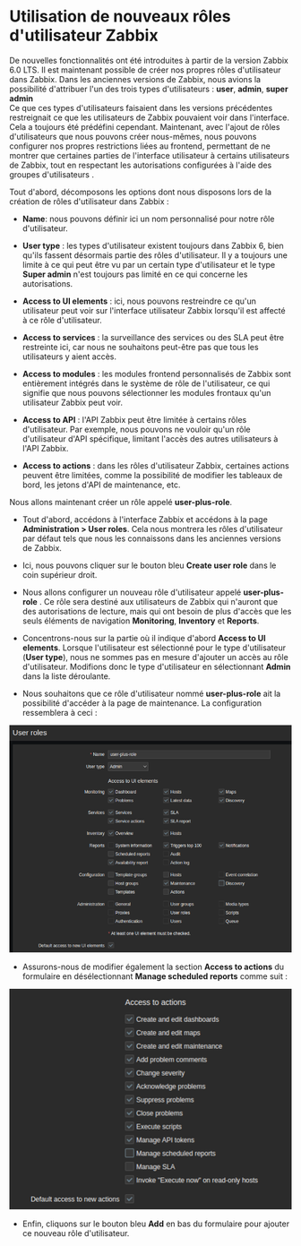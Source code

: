 # Utilisation de nouveaux rôles d'utilisateur Zabbix

De nouvelles fonctionnalités ont été introduites à partir de la version Zabbix 6.0 LTS. Il est maintenant possible de créer nos propres rôles d'utilisateur dans Zabbix. Dans les anciennes versions de Zabbix, nous avions la possibilité d'attribuer l'un des trois types d'utilisateurs : **user**, **admin**, **super admin**
<br>
Ce que ces types d'utilisateurs faisaient dans les versions précédentes restreignait ce que les utilisateurs de Zabbix pouvaient voir dans l'interface. Cela a toujours été prédéfini cependant. Maintenant, avec l'ajout de rôles d'utilisateurs que nous pouvons créer nous-mêmes, nous pouvons configurer nos propres restrictions liées au frontend, permettant de ne montrer que certaines parties de l'interface utilisateur à certains utilisateurs de Zabbix, tout en respectant les autorisations configurées à l'aide des groupes d'utilisateurs .

Tout d'abord, décomposons les options dont nous disposons lors de la création de rôles d'utilisateur dans Zabbix :

- **Name**: nous pouvons définir ici un nom personnalisé pour notre rôle d'utilisateur.

- **User type** : les types d'utilisateur existent toujours dans Zabbix 6, bien qu'ils fassent désormais partie des rôles d'utilisateur. Il y a toujours une limite à ce qui peut être vu par un certain type d'utilisateur et le type **Super admin** n'est toujours pas limité en ce qui concerne les autorisations.

- **Access to UI elements** : ici, nous pouvons restreindre ce qu'un utilisateur peut voir sur l'interface utilisateur Zabbix lorsqu'il est affecté à ce rôle d'utilisateur.

- **Access to services** : la surveillance des services ou des SLA peut être restreinte ici, car nous ne souhaitons peut-être pas que tous les utilisateurs y aient accès.

- **Access to modules** : les modules frontend personnalisés de Zabbix sont entièrement intégrés dans le système de rôle de l'utilisateur, ce qui signifie que nous pouvons sélectionner les modules frontaux qu'un utilisateur Zabbix peut voir.

- **Access to API** : l'API Zabbix peut être limitée à certains rôles d'utilisateur. Par exemple, nous pouvons ne vouloir qu'un rôle d'utilisateur d'API spécifique, limitant l'accès des autres utilisateurs à l'API Zabbix.

- **Access to actions** : dans les rôles d'utilisateur Zabbix, certaines actions peuvent être limitées, comme la possibilité de modifier les tableaux de bord, les jetons d'API de maintenance, etc.

Nous allons maintenant créer un rôle appelé **user-plus-role**.

- Tout d'abord, accédons à l'interface Zabbix et accédons à la page **Administration > User roles**. Cela nous montrera les rôles d'utilisateur par défaut tels que nous les connaissons dans les anciennes versions de Zabbix.

- Ici, nous pouvons cliquer sur le bouton bleu **Create user role** dans le coin supérieur droit.

- Nous allons configurer un nouveau rôle d'utilisateur appelé **user-plus-role** . Ce rôle sera destiné aux utilisateurs de Zabbix qui n'auront que des autorisations de lecture, mais qui ont besoin de plus d'accès que les seuls éléments de navigation **Monitoring**, **Inventory** et **Reports**.

- Concentrons-nous sur la partie où il indique d'abord **Access to UI elements**. Lorsque l'utilisateur est sélectionné pour le type d'utilisateur (**User type**), nous ne sommes pas en mesure d'ajouter un accès au rôle d'utilisateur. Modifions donc le type d'utilisateur en sélectionnant **Admin** dans la liste déroulante.

- Nous souhaitons que ce rôle d'utilisateur nommé **user-plus-role** ait la possibilité d'accéder à la page de maintenance. La configuration ressemblera à ceci :

![create_role1.png](../images/create_role1.png)

- Assurons-nous de modifier également la section **Access to actions** du formulaire en désélectionnant **Manage scheduled reports** comme suit :

![create_role2.png](../images/create_role2.png)

- Enfin, cliquons sur le bouton bleu **Add** en bas du formulaire pour ajouter ce nouveau rôle d'utilisateur.